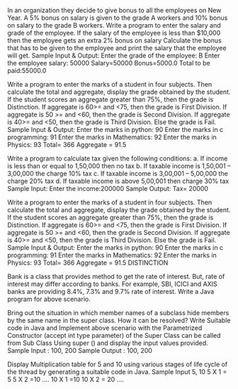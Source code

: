 In an organization they decide to give bonus to all the employees on New Year. A 5% bonus on salary is given to the grade A workers and 10% bonus on salary to the grade B workers. Write a program to enter the salary and grade of the employee. If the salary of the employee is less than $10,000 then the employee gets an extra 2% bonus on salary Calculate the bonus that has to be given to the employee and print the salary that the employee will get. Sample Input & Output: Enter the grade of the employee: B Enter the employee salary: 50000 Salary=50000 Bonus=5000.0 Total to be paid:55000.0

Write a program to enter the marks of a student in four subjects. Then calculate the total and aggregate, display the grade obtained by the student. If the student scores an aggregate greater than 75%, then the grade is Distinction. If aggregate is 60>= and <75, then the grade is First Division. If aggregate is 50 >= and <60, then the grade is Second Division. If aggregate is 40>= and <50, then the grade is Third Division. Else the grade is Fail. Sample Input & Output: Enter the marks in python: 90 Enter the marks in c programming: 91 Enter the marks in Mathematics: 92 Enter the marks in Physics: 93 Total= 366 Aggregate = 91.5

Write a program to calculate tax given the following conditions: a. If income is less than or equal to 1,50,000 then no tax b. If taxable income is 1,50,001 – 3,00,000 the charge 10% tax c. If taxable income is 3,00,001 – 5,00,000 the charge 20% tax d. If taxable income is above 5,00,001 then charge 30% tax Sample Input: Enter the income:200000 Sample Output: Tax= 20000

Write a program to enter the marks of a student in four subjects. Then calculate the total and aggregate, display the grade obtained by the student. If the student scores an aggregate greater than 75%, then the grade is Distinction. If aggregate is 60>= and <75, then the grade is First Division. If aggregate is 50 >= and <60, then the grade is Second Division. If aggregate is 40>= and <50, then the grade is Third Division. Else the grade is Fail. Sample Input & Output: Enter the marks in python: 90 Enter the marks in c programming: 91 Enter the marks in Mathematics: 92 Enter the marks in Physics: 93 Total= 366 Aggregate = 91.5 DISTINCTION

Bank is a class that provides method to get the rate of interest. But, rate of interest may differ according to banks. For example, SBI, ICICI and AXIS banks are providing 8.4%, 7.3% and 9.7% rate of interest. Write a Java program for above scenario.

Bring out the situation in which member names of a subclass hide members by the same name in the super class. How it can be resolved? Write Suitable code in Java and Implement above scenario with the Parametrized Constructor (accept int type parameter) of the Super Class can be called from Sub Class Using super () and display the input values provided. Sample Input : 100, 200 Sample Output : 100, 200

Display Multiplication table for 5 and 10 using various stages of life cycle of the thread by generating a suitable code in Java. Sample Input 5, 10 5 X 1 = 5 5 X 2 =10 …. 10 X 1 =10 10 X 2 = 20 ….
